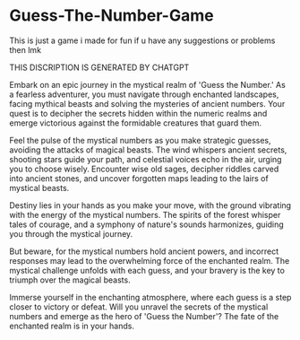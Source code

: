 # Guess-The-Number-Game
This is just a game i made for fun if u have any suggestions or problems then lmk

THIS DISCRIPTION IS GENERATED BY CHATGPT

Embark on an epic journey in the mystical realm of 'Guess the Number.' As a fearless adventurer, you must navigate through enchanted landscapes, facing mythical beasts and solving the mysteries of ancient numbers. Your quest is to decipher the secrets hidden within the numeric realms and emerge victorious against the formidable creatures that guard them.

Feel the pulse of the mystical numbers as you make strategic guesses, avoiding the attacks of magical beasts. The wind whispers ancient secrets, shooting stars guide your path, and celestial voices echo in the air, urging you to choose wisely. Encounter wise old sages, decipher riddles carved into ancient stones, and uncover forgotten maps leading to the lairs of mystical beasts.

Destiny lies in your hands as you make your move, with the ground vibrating with the energy of the mystical numbers. The spirits of the forest whisper tales of courage, and a symphony of nature's sounds harmonizes, guiding you through the mystical journey.

But beware, for the mystical numbers hold ancient powers, and incorrect responses may lead to the overwhelming force of the enchanted realm. The mystical challenge unfolds with each guess, and your bravery is the key to triumph over the magical beasts.

Immerse yourself in the enchanting atmosphere, where each guess is a step closer to victory or defeat. Will you unravel the secrets of the mystical numbers and emerge as the hero of 'Guess the Number'? The fate of the enchanted realm is in your hands.
